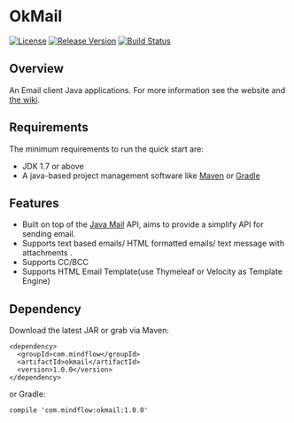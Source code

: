 # OkMail
[![License](https://img.shields.io/badge/license-Apache%202-green.svg)](https://www.apache.org/licenses/LICENSE-2.0) [![Release Version](https://img.shields.io/badge/release-1.0.0-red.svg)](https://github.com/TiFG/okmail/releases) [![Build Status](https://travis-ci.org/TiFG/okmail.svg?branch=master)](https://travis-ci.org/TiFG/okmail)

## Overview
An Email client Java applications. For more information see the website and [the wiki](https://github.com/TiFG/okmail/wiki).

## Requirements
The minimum requirements to run the quick start are:
* JDK 1.7 or above
* A java-based project management software like [Maven](https://maven.apache.org/) or [Gradle](http://gradle.org/)

## Features
* Built on top of the [Java Mail](https://javaee.github.io/javamail/) API, aims to provide a simplify API for sending email.
* Supports text based emails/ HTML formatted emails/ text message with attachments .
* Supports CC/BCC
* Supports HTML Email Template(use Thymeleaf or Velocity as Template Engine)

## Dependency
Download the latest JAR or grab via Maven:
```
<dependency>
  <groupId>com.mindflow</groupId>
  <artifactId>okmail</artifactId>
  <version>1.0.0</version>
</dependency>
```
or Gradle:
```
compile 'com.mindflow:okmail:1.0.0'
```